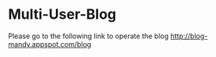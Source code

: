 # Multi-User-Blog
Please go to the following link to operate the blog
http://blog-mandy.appspot.com/blog
